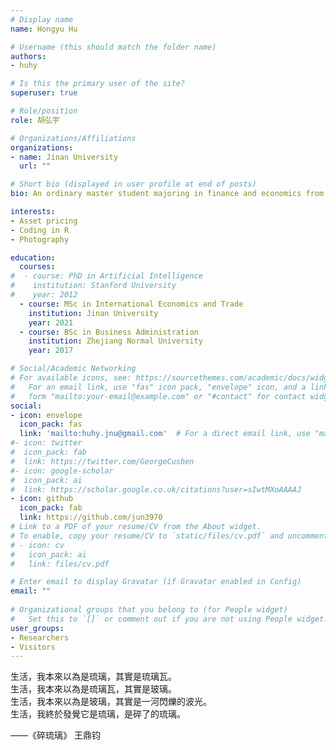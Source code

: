```yaml
---
# Display name
name: Hongyu Hu

# Username (this should match the folder name)
authors:
- huhy

# Is this the primary user of the site?
superuser: true

# Role/position
role: 胡弘宇

# Organizations/Affiliations
organizations:
- name: Jinan University
  url: ""

# Short bio (displayed in user profile at end of posts)
bio: An ordinary master student majoring in finance and economics from China.

interests:
- Asset pricing
- Coding in R
- Photography

education:
  courses:
#  - course: PhD in Artificial Intelligence
#    institution: Stanford University
#    year: 2012
  - course: MSc in International Economics and Trade
    institution: Jinan University
    year: 2021
  - course: BSc in Business Administration
    institution: Zhejiang Normal University
    year: 2017

# Social/Academic Networking
# For available icons, see: https://sourcethemes.com/academic/docs/widgets/#icons
#   For an email link, use "fas" icon pack, "envelope" icon, and a link in the
#   form "mailto:your-email@example.com" or "#contact" for contact widget.
social:
- icon: envelope
  icon_pack: fas
  link: 'mailto:huhy.jnu@gmail.com'  # For a direct email link, use "mailto:test@example.org".
#- icon: twitter
#  icon_pack: fab
#  link: https://twitter.com/GeorgeCushen
#- icon: google-scholar
#  icon_pack: ai
#  link: https://scholar.google.co.uk/citations?user=sIwtMXoAAAAJ
- icon: github
  icon_pack: fab
  link: https://github.com/jun3970
# Link to a PDF of your resume/CV from the About widget.
# To enable, copy your resume/CV to `static/files/cv.pdf` and uncomment the lines below.  
# - icon: cv
#   icon_pack: ai
#   link: files/cv.pdf

# Enter email to display Gravatar (if Gravatar enabled in Config)
email: ""
  
# Organizational groups that you belong to (for People widget)
#   Set this to `[]` or comment out if you are not using People widget.  
user_groups:
- Researchers
- Visitors
---
```



生活，我本來以為是琉璃，其實是琉璃瓦。  
生活，我本來以為是琉璃瓦，其實是玻璃。  
生活，我本來以為是玻璃，其實是一河閃爍的波光。  
生活，我終於發覺它是琉璃，是碎了的琉璃。  

——《碎琉璃》 王鼎钧
